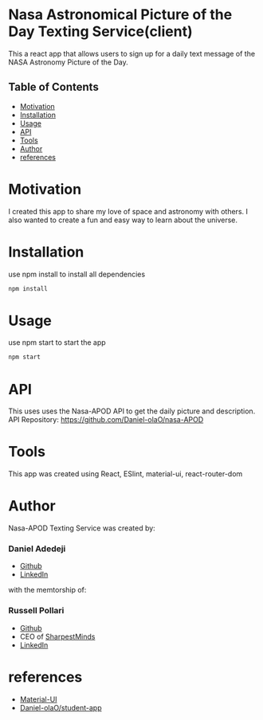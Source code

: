 # Nasa Astronomical Picture of the Day Texting Service(client)

This a react app that allows users to sign up for a daily text message of the NASA Astronomy Picture of the Day.

## Table of Contents

- [Motivation](#motivation)
- [Installation](#installation)
- [Usage](#usage)
- [API](#api)
- [Tools](#tools)
- [Author](#author)
- [references](#references)

# Motivation

I created this app to share my love of space and astronomy with others. I also wanted to create a fun and easy way to learn about the universe.

# Installation

use npm install to install all dependencies

```bash
npm install
```

# Usage

use npm start to start the app

```bash
npm start
```

# API

This uses uses the Nasa-APOD API to get the daily picture and description.
API Repository: https://github.com/Daniel-olaO/nasa-APOD

# Tools

This app was created using React, ESlint, material-ui, react-router-dom

# Author

Nasa-APOD Texting Service was created by:

### Daniel Adedeji

- [Github](https://github.com/Daniel-olaO)
- [LinkedIn](https://www.linkedin.com/in/daniel-adedeji-1a996220a/)

with the memtorship of:

### Russell Pollari

- [Github](https://github.com/Russell-Pollari)
- CEO of [SharpestMinds](https://www.sharpestminds.com/)
- [LinkedIn](https://www.linkedin.com/in/russell-pollari/)

# references

- [Material-UI](https://material-ui.com/)
- [Daniel-olaO/student-app](https://github.com/Daniel-olaO/student-app)
